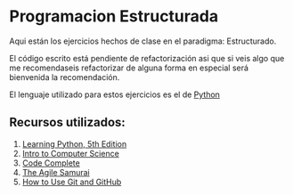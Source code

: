 # Programacion Estructurada
Aqui están los ejercicios hechos de clase en el paradigma: Estructurado.

El código escrito está pendiente de refactorización asi que si veis algo que me recomendaseis refactorizar de alguna forma en especial será bienvenida la recomendación.

El lenguaje utilizado para estos ejercicios es el de [Python][1]

## Recursos utilizados:
1. [Learning Python, 5th Edition][2]
2. [Intro to Computer Science][3]
3. [Code Complete][4]
4. [The Agile Samurai][5]
5. [How to Use Git and GitHub][6]

[1]: https://www.python.org/
[2]: http://shop.oreilly.com/product/0636920028154.do
[3]: https://www.udacity.com/course/intro-to-computer-science--cs101
[4]: http://cc2e.com/
[5]: http://shop.oreilly.com/product/9781934356586.do
[6]: https://www.udacity.com/course/how-to-use-git-and-github--ud775
